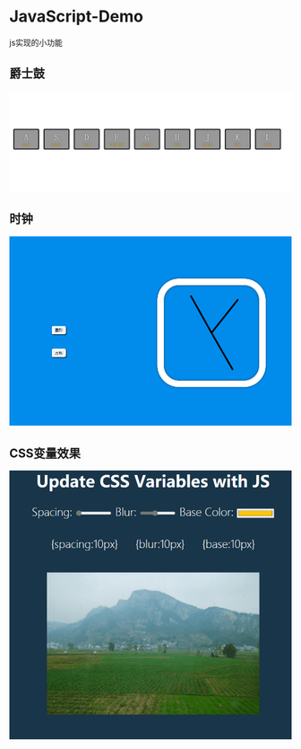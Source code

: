 # JavaScript-Demo
js实现的小功能

## 爵士鼓
![带音效的爵士鼓](https://github.com/afetmin/JavaScript-Demo/blob/master/JavaScript%20Drum%20Kit/boom.gif)

## 时钟
![时钟](https://github.com/afetmin/JavaScript-Demo/blob/master/CSS%20CLOCK/clock.gif)

## CSS变量效果
![CSS变量](https://github.com/afetmin/JavaScript-Demo/blob/master/CSS%E5%8F%98%E9%87%8F/css%20veriables.gif)
